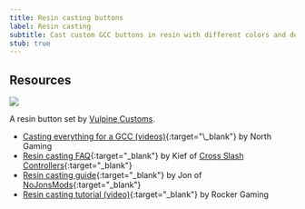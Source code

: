 ```yaml
---
title: Resin casting buttons
label: Resin casting
subtitle: Cast custom GCC buttons in resin with different colors and designs.
stub: true
---
```


## Resources

<aside class="no-offset">
  <a href="/static/compendium/resin-buttons.jpg">
    <img src="/static/compendium/resin-buttons-thumb.jpg">
  </a>
  <p>A resin button set by <a href="/modders/vulpine-customs" target="_blank">Vulpine Customs</a>.</p>
</aside>

- [Casting everything for a GCC (videos)](https://www.youtube.com/watch?v=sP5XIeR-juM&list=PLhL6Yw7pEMaYdxP2ePy88Rb-naKIYYHt_){:target="\_blank"} by North Gaming
- [Resin casting FAQ](https://docs.google.com/document/d/148GESgS-7PuJEGx0KwDfS6Hh_RMOarzT4Hj7T3aHOvo){:target="\_blank"} by Kief of [Cross Slash Controllers](/modders/cross-slash-controllers){:target="\_blank"}
- [Resin casting guide](https://docs.google.com/document/d/1PfgXUq5DZd1vV_GzmevhJSrz9a5dEUwqkQjFqDyHMNU){:target="\_blank"} by Jon of [NoJonsMods](/modders/nojonsmods){:target="\_blank"}
- [Resin casting tutorial (video)](https://www.youtube.com/watch?v=qmhYr5-BLY8){:target="\_blank"} by Rocker Gaming
